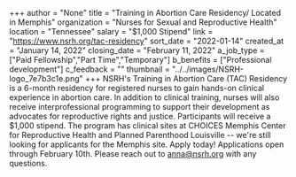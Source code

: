 +++
author = "None"
title = "Training in Abortion Care Residency/ Located in Memphis"
organization = "Nurses for Sexual and Reproductive Health"
location = "Tennessee"
salary = "$1,000 Stipend"
link = "https://www.nsrh.org/tac-residency"
sort_date = "2022-01-14"
created_at = "January 14, 2022"
closing_date = "February 11, 2022"
a_job_type = ["Paid Fellowship","Part Time","Temporary"]
b_benefits = ["Professional development"]
c_feedback = ""
thumbnail = "../../images/NSRH-logo_7e7b3c1e.png"
+++
NSRH's Training in Abortion Care (TAC) Residency is a 6-month residency for registered nurses to gain hands-on clinical experience in abortion care. In addition to clinical training, nurses will also receive interprofessional programming to support their development as advocates for reproductive rights and justice. Participants will receive a $1,000 stipend. The program has clinical sites at CHOICES Memphis Center for Reproductive Health and Planned Parenthood Louisville -- we're still looking for applicants for the Memphis site. Apply today! Applications open through February 10th. Please reach out to anna@nsrh.org with any questions. 